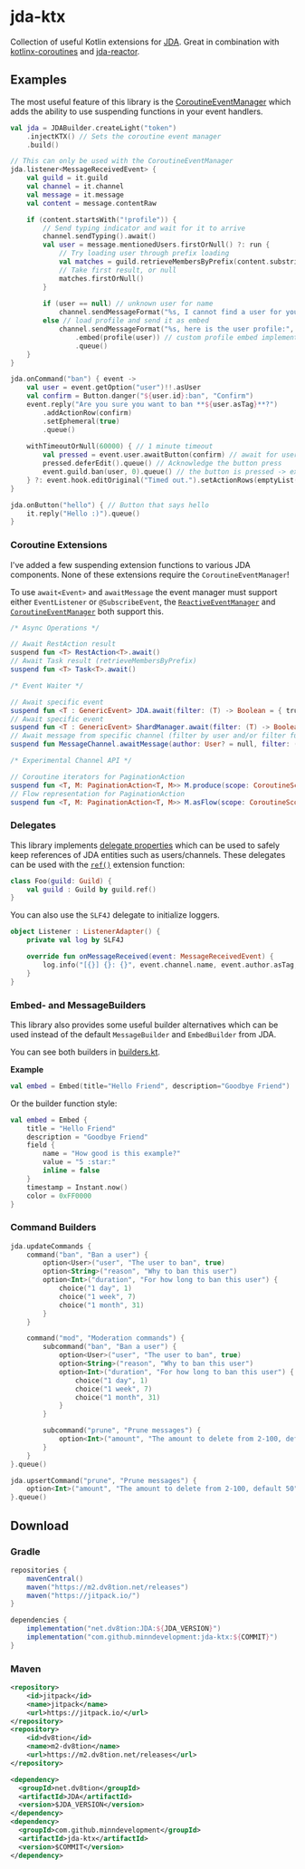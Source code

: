 
[1]: https://github.com/dv8fromtheworld/jda
[2]: https://github.com/kotlin/kotlinx.coroutines
[3]: https://github.com/MinnDevelopment/jda-reactor

[4]: https://github.com/MinnDevelopment/jda-ktx/tree/master/src/main/kotlin/dev/minn/jda/ktx/CoroutineEventManager.kt
[5]: https://github.com/MinnDevelopment/jda-reactor/tree/master/src/main/java/club/minnced/jda/reactor/ReactiveEventManager.java
[6]: https://github.com/MinnDevelopment/jda-ktx/tree/master/src/main/kotlin/dev/minn/jda/ktx/builder.kt

# jda-ktx

Collection of useful Kotlin extensions for [JDA][1].
Great in combination with [kotlinx-coroutines][2] and [jda-reactor][3].

## Examples

The most useful feature of this library is the [CoroutineEventManager][4] which adds the ability to use
suspending functions in your event handlers.

```kotlin
val jda = JDABuilder.createLight("token")
    .injectKTX() // Sets the coroutine event manager
    .build()

// This can only be used with the CoroutineEventManager
jda.listener<MessageReceivedEvent> {
    val guild = it.guild
    val channel = it.channel
    val message = it.message
    val content = message.contentRaw

    if (content.startsWith("!profile")) {
        // Send typing indicator and wait for it to arrive
        channel.sendTyping().await()
        val user = message.mentionedUsers.firstOrNull() ?: run {
            // Try loading user through prefix loading
            val matches = guild.retrieveMembersByPrefix(content.substringAfter("!profile "), 1).await()
            // Take first result, or null
            matches.firstOrNull()
        }
        
        if (user == null) // unknown user for name
            channel.sendMessageFormat("%s, I cannot find a user for your query!", it.author).queue()
        else // load profile and send it as embed
            channel.sendMessageFormat("%s, here is the user profile:", it.author)
                .embed(profile(user)) // custom profile embed implementation
                .queue()
    }
}

jda.onCommand("ban") { event ->
    val user = event.getOption("user")!!.asUser
    val confirm = Button.danger("${user.id}:ban", "Confirm")
    event.reply("Are you sure you want to ban **${user.asTag}**?")
        .addActionRow(confirm)
        .setEphemeral(true)
        .queue()
    
    withTimeoutOrNull(60000) { // 1 minute timeout
        val pressed = event.user.awaitButton(confirm) // await for user to click button
        pressed.deferEdit().queue() // Acknowledge the button press
        event.guild.ban(user, 0).queue() // the button is pressed -> execute action
    } ?: event.hook.editOriginal("Timed out.").setActionRows(emptyList()).queue()
}

jda.onButton("hello") { // Button that says hello
    it.reply("Hello :)").queue()
}
```

### Coroutine Extensions

I've added a few suspending extension functions to various JDA components.
None of these extensions require the `CoroutineEventManager`!

To use `await<Event>` and `awaitMessage` the event manager must support either `EventListener` or `@SubscribeEvent`,
the [`ReactiveEventManager`][5] and [`CoroutineEventManager`][4] both support this.

```kotlin
/* Async Operations */

// Await RestAction result
suspend fun <T> RestAction<T>.await()
// Await Task result (retrieveMembersByPrefix)
suspend fun <T> Task<T>.await()

/* Event Waiter */

// Await specific event
suspend fun <T : GenericEvent> JDA.await(filter: (T) -> Boolean = { true })
// Await specific event
suspend fun <T : GenericEvent> ShardManager.await(filter: (T) -> Boolean = { true })
// Await message from specific channel (filter by user and/or filter function)
suspend fun MessageChannel.awaitMessage(author: User? = null, filter: (Message) -> Boolean = { true }): Message

/* Experimental Channel API */

// Coroutine iterators for PaginationAction
suspend fun <T, M: PaginationAction<T, M>> M.produce(scope: CoroutineScope = GlobalScope): ReceiverChannel<T>
// Flow representation for PaginationAction
suspend fun <T, M: PaginationAction<T, M>> M.asFlow(scope: CoroutineScope = GlobalScope): Flow<T>
```

### Delegates

This library implements [delegate properties](https://kotlinlang.org/docs/reference/delegated-properties.html) which can be used to safely keep references of JDA entities such as users/channels.
These delegates can be used with the [`ref()`](https://github.com/MinnDevelopment/jda-ktx/tree/master/src/main/kotlin/dev/minn/jda/ktx/proxies.kt) extension function:

```kotlin
class Foo(guild: Guild) {
    val guild : Guild by guild.ref()
}
```

You can also use the `SLF4J` delegate to initialize loggers.

```kotlin
object Listener : ListenerAdapter() {
    private val log by SLF4J 

    override fun onMessageReceived(event: MessageReceivedEvent) {
        log.info("[{}] {}: {}", event.channel.name, event.author.asTag, event.message.contentDispaly)
    }
}
```

### Embed- and MessageBuilders

This library also provides some useful builder alternatives which can be used instead of the default `MessageBuilder` and `EmbedBuilder` from JDA.

You can see both builders in [builders.kt][6].

**Example**

```kotlin
val embed = Embed(title="Hello Friend", description="Goodbye Friend")
```

Or the builder function style:

```kotlin
val embed = Embed {
    title = "Hello Friend"
    description = "Goodbye Friend"
    field {
        name = "How good is this example?"
        value = "5 :star:"
        inline = false
    }
    timestamp = Instant.now()
    color = 0xFF0000
}
```

### Command Builders

```kotlin
jda.updateCommands {
    command("ban", "Ban a user") {
        option<User>("user", "The user to ban", true)
        option<String>("reason", "Why to ban this user")
        option<Int>("duration", "For how long to ban this user") {
            choice("1 day", 1)
            choice("1 week", 7)
            choice("1 month", 31)
        }
    }

    command("mod", "Moderation commands") {
        subcommand("ban", "Ban a user") {
            option<User>("user", "The user to ban", true)
            option<String>("reason", "Why to ban this user")
            option<Int>("duration", "For how long to ban this user") {
                choice("1 day", 1)
                choice("1 week", 7)
                choice("1 month", 31)
            }
        }

        subcommand("prune", "Prune messages") {
            option<Int>("amount", "The amount to delete from 2-100, default 50")
        }
    }
}.queue()

jda.upsertCommand("prune", "Prune messages") {
    option<Int>("amount", "The amount to delete from 2-100, default 50")
}.queue()
```



## Download

### Gradle

```gradle
repositories {
    mavenCentral()
    maven("https://m2.dv8tion.net/releases")
    maven("https://jitpack.io/")
}

dependencies {
    implementation("net.dv8tion:JDA:${JDA_VERSION}")
    implementation("com.github.minndevelopment:jda-ktx:${COMMIT}")
}
```

### Maven

```xml
<repository>
    <id>jitpack</id>
    <name>jitpack</name>
    <url>https://jitpack.io/</url>
</repository>
<repository>
    <id>dv8tion</id>
    <name>m2-dv8tion</name>
    <url>https://m2.dv8tion.net/releases</url>
</repository>
```

```xml
<dependency>
  <groupId>net.dv8tion</groupId>
  <artifactId>JDA</artifactId>
  <version>$JDA_VERSION</version>
</dependency>
<dependency>
  <groupId>com.github.minndevelopment</groupId>
  <artifactId>jda-ktx</artifactId>
  <version>$COMMIT</version>
</dependency>
```
